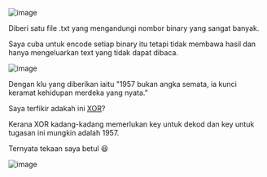 ![image](https://github.com/6D756E6972/3108CTF/assets/129729880/c3c9cded-a25b-484b-92a6-dafd684ce789)

Diberi satu file .txt yang mengandungi nombor binary yang sangat banyak.

Saya cuba untuk encode setiap binary itu tetapi tidak membawa hasil dan hanya mengeluarkan text yang tidak dapat dibaca.

![image](https://github.com/6D756E6972/3108CTF/assets/129729880/d3a96d19-4ca0-446b-ad1b-0c13f45396f8)

Dengan klu yang diberikan iaitu "1957 bukan angka semata, ia kunci keramat kehidupan merdeka yang nyata."

Saya terfikir adakah ini [XOR](https://en.wikipedia.org/wiki/XOR_cipher)?

Kerana XOR kadang-kadang memerlukan key untuk dekod dan key untuk tugasan ini mungkin adalah 1957.

Ternyata tekaan saya betul 😆

![image](https://github.com/6D756E6972/3108CTF/assets/129729880/6a559020-7db4-405b-8f70-ed10d33f2402)
